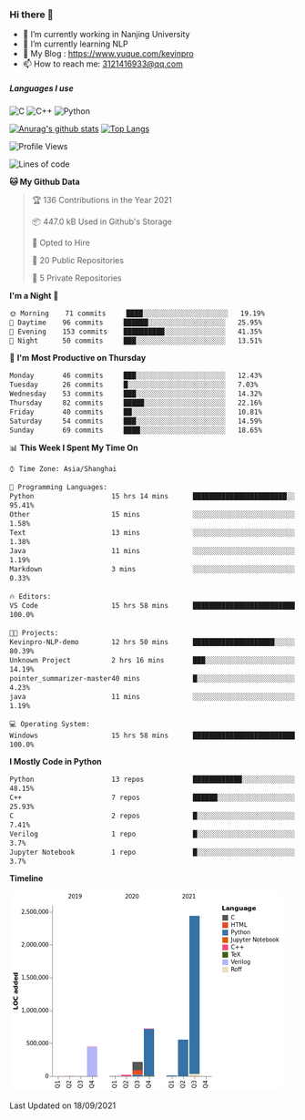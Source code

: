### Hi there 👋

- 🔭 I’m currently working in Nanjing University
- 🌱 I’m currently learning NLP
- 👯 My Blog : https://www.yuque.com/kevinpro
- 📫 How to reach me: 3121416933@qq.com

##### Languages I use
![C](https://img.shields.io/badge/-C-000000?style=flat&logo=c)
![C++](https://img.shields.io/badge/-C++-000000?style=flat&logo=c%2B%2B)
![Python](https://img.shields.io/badge/-Python-000000?style=flat&logo=python)

[![Anurag's github stats](https://github-readme-stats.vercel.app/api?username=Ricardokevins)](https://github.com/anuraghazra/github-readme-stats)
[![Top Langs](https://github-readme-stats.vercel.app/api/top-langs/?username=Ricardokevins)](https://github.com/anuraghazra/github-readme-stats)

<!--START_SECTION:waka-->
![Profile Views](http://img.shields.io/badge/Profile%20Views-1-blue)

![Lines of code](https://img.shields.io/badge/From%20Hello%20World%20I%27ve%20Written-4.4%20million%20lines%20of%20code-blue)

**🐱 My Github Data** 

> 🏆 136 Contributions in the Year 2021
 > 
> 📦 447.0 kB Used in Github's Storage 
 > 
> 💼 Opted to Hire
 > 
> 📜 20 Public Repositories 
 > 
> 🔑 5 Private Repositories  
 > 
**I'm a Night 🦉** 

```text
🌞 Morning    71 commits     ████░░░░░░░░░░░░░░░░░░░░░   19.19% 
🌆 Daytime    96 commits     ██████░░░░░░░░░░░░░░░░░░░   25.95% 
🌃 Evening    153 commits    ██████████░░░░░░░░░░░░░░░   41.35% 
🌙 Night      50 commits     ███░░░░░░░░░░░░░░░░░░░░░░   13.51%

```
📅 **I'm Most Productive on Thursday** 

```text
Monday       46 commits     ███░░░░░░░░░░░░░░░░░░░░░░   12.43% 
Tuesday      26 commits     █░░░░░░░░░░░░░░░░░░░░░░░░   7.03% 
Wednesday    53 commits     ███░░░░░░░░░░░░░░░░░░░░░░   14.32% 
Thursday     82 commits     █████░░░░░░░░░░░░░░░░░░░░   22.16% 
Friday       40 commits     ██░░░░░░░░░░░░░░░░░░░░░░░   10.81% 
Saturday     54 commits     ███░░░░░░░░░░░░░░░░░░░░░░   14.59% 
Sunday       69 commits     ████░░░░░░░░░░░░░░░░░░░░░   18.65%

```


📊 **This Week I Spent My Time On** 

```text
⌚︎ Time Zone: Asia/Shanghai

💬 Programming Languages: 
Python                   15 hrs 14 mins      ███████████████████████░░   95.41% 
Other                    15 mins             ░░░░░░░░░░░░░░░░░░░░░░░░░   1.58% 
Text                     13 mins             ░░░░░░░░░░░░░░░░░░░░░░░░░   1.38% 
Java                     11 mins             ░░░░░░░░░░░░░░░░░░░░░░░░░   1.19% 
Markdown                 3 mins              ░░░░░░░░░░░░░░░░░░░░░░░░░   0.33%

🔥 Editors: 
VS Code                  15 hrs 58 mins      █████████████████████████   100.0%

🐱‍💻 Projects: 
Kevinpro-NLP-demo        12 hrs 50 mins      ████████████████████░░░░░   80.39% 
Unknown Project          2 hrs 16 mins       ███░░░░░░░░░░░░░░░░░░░░░░   14.19% 
pointer_summarizer-master40 mins             █░░░░░░░░░░░░░░░░░░░░░░░░   4.23% 
java                     11 mins             ░░░░░░░░░░░░░░░░░░░░░░░░░   1.19%

💻 Operating System: 
Windows                  15 hrs 58 mins      █████████████████████████   100.0%

```

**I Mostly Code in Python** 

```text
Python                   13 repos            ████████████░░░░░░░░░░░░░   48.15% 
C++                      7 repos             ██████░░░░░░░░░░░░░░░░░░░   25.93% 
C                        2 repos             █░░░░░░░░░░░░░░░░░░░░░░░░   7.41% 
Verilog                  1 repo              █░░░░░░░░░░░░░░░░░░░░░░░░   3.7% 
Jupyter Notebook         1 repo              █░░░░░░░░░░░░░░░░░░░░░░░░   3.7%

```


**Timeline**

![Chart not found](https://raw.githubusercontent.com/Ricardokevins/Ricardokevins/master/charts/bar_graph.png) 


 Last Updated on 18/09/2021
<!--END_SECTION:waka-->
